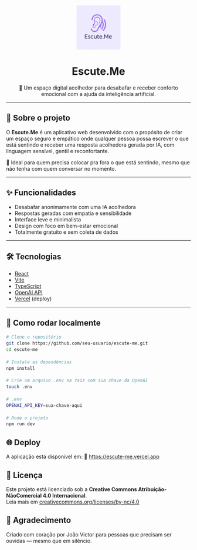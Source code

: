 <div align="center">
  <img src="src/assets/logo.png" alt="Logo Escute.Me" width="120" />
  <h1>Escute.Me</h1>
  <p>💬 Um espaço digital acolhedor para desabafar e receber conforto emocional com a ajuda da inteligência artificial.</p>
</div>

---

## 🌱 Sobre o projeto

O **Escute.Me** é um aplicativo web desenvolvido com o propósito de criar um espaço seguro e empático onde qualquer pessoa possa escrever o que está sentindo e receber uma resposta acolhedora gerada por IA, com linguagem sensível, gentil e reconfortante.

🧠 Ideal para quem precisa colocar pra fora o que está sentindo, mesmo que não tenha com quem conversar no momento.

---

## ✨ Funcionalidades

- Desabafar anonimamente com uma IA acolhedora
- Respostas geradas com empatia e sensibilidade
- Interface leve e minimalista
- Design com foco em bem-estar emocional
- Totalmente gratuito e sem coleta de dados

---

## 🛠️ Tecnologias

- [React](https://reactjs.org/)
- [Vite](https://vitejs.dev/)
- [TypeScript](https://www.typescriptlang.org/)
- [OpenAI API](https://platform.openai.com/)
- [Vercel](https://vercel.com/) (deploy)

---

## 🚀 Como rodar localmente

```bash
# Clone o repositório
git clone https://github.com/seu-usuario/escute-me.git
cd escute-me

# Instale as dependências
npm install

# Crie um arquivo .env na raiz com sua chave da OpenAI
touch .env

# .env
OPENAI_API_KEY=sua-chave-aqui

# Rode o projeto
npm run dev

```
## 🌐 Deploy

A aplicação está disponível em: 🔗 https://escute-me.vercel.app

## 📄 Licença

Este projeto está licenciado sob a **Creative Commons Atribuição-NãoComercial 4.0 Internacional**.  
Leia mais em [creativecommons.org/licenses/by-nc/4.0](https://creativecommons.org/licenses/by-nc/4.0/)


## 🫶 Agradecimento

Criado com coração por João Victor para pessoas que precisam ser ouvidas — mesmo que em silêncio.